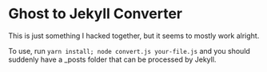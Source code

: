 # Ghost to Jekyll Converter

This is just something I hacked together, but it seems to mostly work alright.

To use, run `yarn install; node convert.js your-file.js` and you should suddenly have a _posts folder that can be processed by Jekyll.
